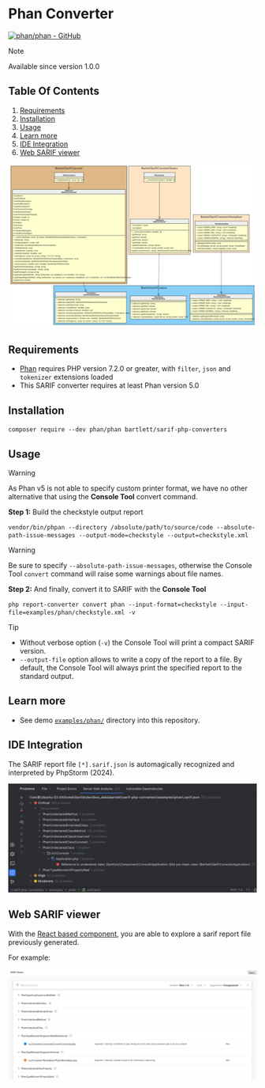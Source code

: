 <!-- markdownlint-disable MD013 -->
# Phan Converter

[![phan/phan - GitHub](https://gh-card.dev/repos/phan/phan.svg?fullname=)](https://github.com/phan/phan)

> [!NOTE]
>
> Available since version 1.0.0

## Table Of Contents

1. [Requirements](#requirements)
2. [Installation](#installation)
3. [Usage](#usage)
4. [Learn more](#learn-more)
5. [IDE Integration](#ide-integration)
6. [Web SARIF viewer](#web-sarif-viewer)

![phan converter](../assets/images/converter-phan.graphviz.svg)

## Requirements

* [Phan][phan] requires PHP version 7.2.0 or greater, with `filter`, `json` and `tokenizer` extensions loaded
* This SARIF converter requires at least Phan version 5.0

## Installation

```shell
composer require --dev phan/phan bartlett/sarif-php-converters
```

## Usage

> [!WARNING]
>
> As Phan v5 is not able to specify custom printer format,
> we have no other alternative that using the **Console Tool** convert command.

**Step 1:** Build the checkstyle output report

```shell
vendor/bin/phpan --directory /absolute/path/to/source/code --absolute-path-issue-messages --output-mode=checkstyle --output=checkstyle.xml
```

> [!WARNING]
>
> Be sure to specify `--absolute-path-issue-messages`, otherwise the Console Tool `convert` command
> will raise some warnings about file names.

**Step 2:** And finally, convert it to SARIF with the **Console Tool**

```shell
php report-converter convert phan --input-format=checkstyle --input-file=examples/phan/checkstyle.xml -v
```

> [!TIP]
>
> * Without verbose option (`-v`) the Console Tool will print a compact SARIF version.
> * `--output-file` option allows to write a copy of the report to a file. By default, the Console Tool will always print the specified report to the standard output.

## Learn more

* See demo [`examples/phan/`][example-folder] directory into this repository.

## IDE Integration

The SARIF report file `[*].sarif.json` is automagically recognized and interpreted by PhpStorm (2024).

![PHPStorm integration](../assets/images/phpstorm-phan.png)

## Web SARIF viewer

With the [React based component][sarif-web-component], you are able to explore a sarif report file previously generated.

For example:

![sarif-web-phan](../assets/images/sarif-web-phan.png)

[example-folder]: https://github.com/llaville/sarif-php-converters/blob/1.0/examples/phan/
[phan]: https://github.com/phan/phan
[sarif-web-component]: https://github.com/Microsoft/sarif-web-component
